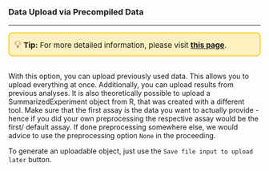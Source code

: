 ### Data Upload via Precompiled Data

***
<div style="border: 2px solid #ffcf30; background-color: #fff0bf; padding: 10px; border-radius: 8px; font-size: 15px;">
<span style="font-size: 20px;">💡</span>  <strong>Tip:</strong> For more detailed information, please visit 
<a href="https://icb-dcm.github.io/cOmicsArt/interface-details/01-required-data-input.html#starting-with-an-rds-object" target="_blank" style="font-weight: bold;">this page</a>.
</div>
<br>

With this option, you can upload previously used data. This allows you to upload 
everything at once. Additionally, you can upload results from previous analyses. It is 
also theoretically possible to upload a SummarizedExperiment object from R, that was 
created with a different tool. Make sure that the first assay is the data you want to actually provide - hence if you did your own preprocessing the respective assay would be the first/ default assay. If done preprocessing somewhere else, we would advice to use the preprocessing option `None` in the proceeding.

To generate an uploadable object, just use the `Save file input to upload later` button.
